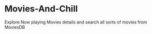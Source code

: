 # Movies-And-Chill
Explore Now playing Movies details and  search all sorts of movies from MoviesDB
